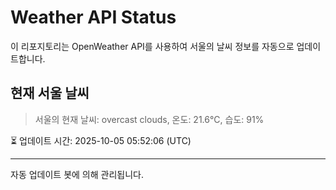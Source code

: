 
# Weather API Status

이 리포지토리는 OpenWeather API를 사용하여 서울의 날씨 정보를 자동으로 업데이트합니다.

## 현재 서울 날씨
> 서울의 현재 날씨: overcast clouds, 온도: 21.6°C, 습도: 91%

⏳ 업데이트 시간: 2025-10-05 05:52:06 (UTC)

---
자동 업데이트 봇에 의해 관리됩니다.

